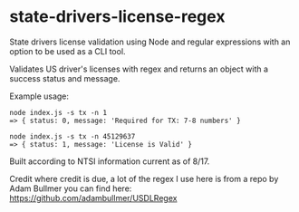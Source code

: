 # state-drivers-license-regex
State drivers license validation using Node and regular expressions with an option to be used as a CLI tool.

Validates US driver's licenses with regex and returns an object with a success status and message.

Example usage:
```
node index.js -s tx -n 1
=> { status: 0, message: 'Required for TX: 7-8 numbers' }

node index.js -s tx -n 45129637
=> { status: 1, message: 'License is Valid' }
```

Built according to NTSI information current as of 8/17.

Credit where credit is due, a lot of the regex I use here is from a repo by Adam Bullmer you can find here: https://github.com/adambullmer/USDLRegex
